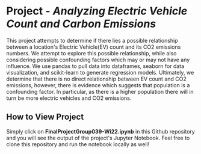 # Project - *Analyzing Electric Vehicle Count and Carbon Emissions*
This project attempts to determine if there lies a possible relationship between a location's Electric Vehicle(EV) count and its CO2 emissions numbers. We attempt to explore this possible relationship, while also considering possible confounding factors which may or may not have any influence. We use pandas to pull data into dataframes, seaborn for data visualization, and scikit-learn to generate regression models. Ultimately, we determine that there is no direct relationship between EV count and CO2 emissions, however, there is evidence which suggests that population is a confounding factor. In particular, as there is a higher population there will in turn be more electric vehicles and CO2 emissions.

## How to View Project
Simply click on **FinalProjectGroup039-Wi22.ipynb** in this Github repository and you will see the output of the project's Jupyter Notebook. Feel free to clone this repository and run the notebook locally as well!

